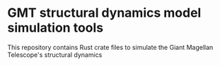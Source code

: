 # GMT structural dynamics model simulation tools
This repository contains Rust crate files to simulate the Giant Magellan Telescope's structural dynamics

